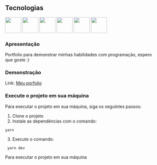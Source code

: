 ## Tecnologias 

<div>
   
<img src="https://www.offidocs.com/images/logohtmlhtml5.jpg" width="52"/>
<img src="https://gremmedia.hu/storage/app/uploads/public/5eb/e9a/f22/5ebe9af2215a9357125656.png" width="52"/>
<img src="https://img-blog.csdnimg.cn/d3bfdcbf579f4fdd9d523c154aa206f2.png?x-oss-process=image/resize,m_fixed,h_224,w_224" width="52"/>
<img src="https://phyloworks.org/images/gscholar.png" width="52"/>
<img src="https://levunguyen.com/images/blog/typescript.png" width="52"/>
<img src="https://lens-storage.storage.googleapis.com/png/a81e5e5db95a4ef69460c86a940e3037" width="52"/>

</div>


### Apresentação
Portfolio para demonstrar minhas habilidades com programação, espero que goste :)

### Demonstração
Link: [Meu porfolio](https://meuporfolio.com)

### Execute o projeto em sua máquina

Para executar o projeto em sua máquina, siga os seguintes passos:

 1. Clone o projeto 
 2. Instale as dependências com o comando:  
 ```shell 
 yarn
 ```
3. Execute o comando:
```shell 
 yarn dev
 ``` 
 Para executar o projeto em sua máquina
